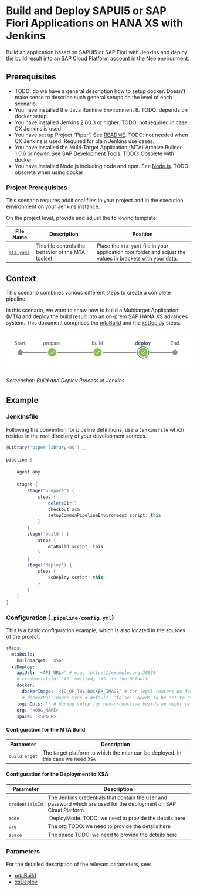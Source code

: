 # Build and Deploy SAPUI5 or SAP Fiori Applications on HANA XS with Jenkins

Build an application based on SAPUI5 or SAP Fiori with Jenkins and deploy the build result into an SAP Cloud Platform account in the Neo environment.

## Prerequisites

* TODO: do we have a general description how to setup docker. Doesn't make sense to describe such general setups on the level of each scenario.
* You have installed the Java Runtime Environment 8. TODO: depends on docker setup.
* You have installed Jenkins 2.60.3 or higher. TODO: not required in case CX Jenkins is used
* You have set up Project “Piper”. See [README](https://github.com/SAP/jenkins-library/blob/master/README.md). TODO: not needed when CX Jenkins is used. Required for plain Jenkins use cases.
* You have installed the Multi-Target Application (MTA) Archive Builder 1.0.6 or newer. See [SAP Development Tools](https://tools.hana.ondemand.com/#cloud). TODO: Obsolete with docker
* You have installed Node.js including node and npm. See [Node.js](https://nodejs.org/en/download/). TODO: obsolete when using docker

### Project Prerequisites

This scenario requires additional files in your project and in the execution environment on your Jenkins instance.

On the project level, provide and adjust the following template:

| File Name | Description | Position |
|-----|-----|-----|
| [`mta.yaml`](https://github.com/SAP/jenkins-library/blob/master/documentation/docs/scenarios/xsa-deploy/files/mta.yaml) | This file controls the behavior of the MTA toolset. | Place the `mta.yaml` file in your application root folder and adjust the values in brackets with your data. |

## Context

This scenario combines various different steps to create a complete pipeline.

In this scenario, we want to show how to build a Multitarget Application (MTA) and deploy the build result into an on-prem SAP HANA XS advances system. This document comprises the [mtaBuild](https://sap.github.io/jenkins-library/steps/mtaBuild/) and the [xsDeploy](https://sap.github.io/jenkins-library/steps/xsDeploy/) steps.

![This pipeline in Jenkins Blue Ocean](images/pipeline.jpg)
###### Screenshot: Build and Deploy Process in Jenkins

## Example

### Jenkinsfile

Following the convention for pipeline definitions, use a `Jenkinsfile` which resides in the root directory of your development sources.

```groovy
@Library('piper-library-os') _

pipeline {

    agent any

    stages {
        stage("prepare") {
            steps {
                deleteDir()
                checkout scm
                setupCommonPipelineEnvironment script: this
            }
        }
        stage('build') {
            steps {
                mtaBuild script: this
            }
        }
        stage('deploy') {
            steps {
                xsDeploy script: this
            }
        }
    }
}
```

### Configuration (`.pipeline/config.yml`)

This is a basic configuration example, which is also located in the sources of the project.

```yaml
steps:
  mtaBuild:
    buildTarget: 'XSA'
  xsDeploy:
    apiUrl: '<API_URL>' # e.g. 'https://example.org:30030'
    # credentialsId: 'XS' omitted, 'XS' is the default
    docker:
      dockerImage: '<ID_OF_THE_DOCKER_IMAGE' # for legal reasons no docker image is provided.
      # dockerPullImage: true # default: 'false'. Needs to be set to 'true' in case the image is served from a docker registry
    loginOpts: '' # during setup for non-productive builds we might set here. '--skip-ssl-validation'
    org: '<ORG_NAME>'
    space: '<SPACE>'

```

#### Configuration for the MTA Build

| Parameter        | Description    |
| -----------------|----------------|
| `buildTarget`    | The target platform to which the mtar can be deployed. In this case we need  `XSA` |

#### Configuration for the Deployment to XSA 

| Parameter          | Description |
| -------------------|-------------|
| `credentialsId` | The Jenkins credentials that contain the user and password which are used for the deployment on SAP Cloud Platform.|
| `mode`          | DeployMode. TODO: we need to provide the details here
| `org`           |  The org TODO: we need to provide the details here |
| `space`           | The space TODO: we need to provide the details here |

### Parameters

For the detailed description of the relevant parameters, see:

* [mtaBuild](https://sap.github.io/jenkins-library/steps/mtaBuild/)
* [xsDeploy](https://sap.github.io/jenkins-library/steps/xsDeploy/)
